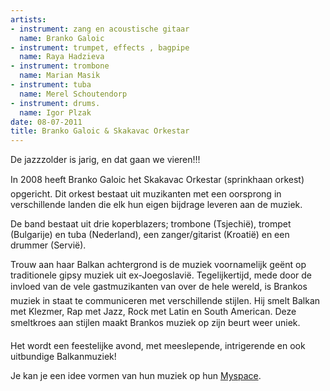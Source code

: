 ```yaml
---
artists:
- instrument: zang en acoustische gitaar
  name: Branko Galoic
- instrument: trumpet, effects , bagpipe
  name: Raya Hadzieva
- instrument: trombone
  name: Marian Masik
- instrument: tuba
  name: Merel Schoutendorp
- instrument: drums.
  name: Igor Plzak
date: 08-07-2011
title: Branko Galoic & Skakavac Orkestar
---
```

De jazzzolder is jarig, en dat gaan we vieren!!! 

In 2008 heeft Branko Galoic het Skakavac Orkestar (sprinkhaan orkest) opgericht. 
Dit orkest bestaat uit muzikanten met een oorsprong in verschillende landen die 
elk hun eigen bijdrage leveren aan de muziek. 

De band bestaat uit drie koperblazers; trombone (Tsjechië), trompet (Bulgarije) 
en tuba (Nederland), een zanger/gitarist (Kroatië) en een drummer (Servië). 

Trouw aan haar Balkan achtergrond is de muziek voornamelijk geënt op traditionele 
gipsy muziek uit ex-Joegoslavië. Tegelijkertijd, mede door de invloed van de vele 
gastmuzikanten van over de hele wereld, is Brankos muziek in staat te communiceren 
met verschillende stijlen. Hij smelt Balkan met Klezmer, Rap met Jazz, Rock met Latin 
en South American. Deze smeltkroes aan stijlen maakt Brankos muziek op zijn beurt weer uniek. 

Het wordt een feestelijke avond, met meeslepende, intrigerende en ook uitbundige Balkanmuziek!

Je kan je een idee vormen van hun muziek op hun [Myspace](http://www.myspace.com/brankogaloic).